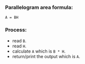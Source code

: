 ### Parallelogram area formula: 
`A = BH`

### Process:

- read `B`.
- read `H`.
- calculate `A` which is `B * H`.
- return/print the output which is `A`.

